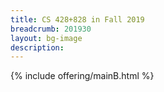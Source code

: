 ```yaml
---
title: CS 428+828 in Fall 2019
breadcrumb: 201930
layout: bg-image
description:
---
```


{% include offering/mainB.html %}
